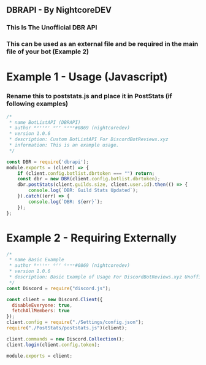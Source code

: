 ## DBRAPI - By NightcoreDEV

### This Is The Unofficial DBR API

### This can be used as an external file and be required in the main file of your bot (Example 2)

# Example 1 - Usage (Javascript) 
### Rename this to poststats.js and place it in PostStats (if following examples)

```js
/*
 * name BotListAPI (DBRAPI)
 * author ᴮᵉᵗᵗᵉʳ ᴼᶠᶠ ᴳᵒⁿᵉ#0869 (nightcoredev)
 * version 1.0.6
 * description: Custom BotListAPI For DiscordBotReviews.xyz
 * information: This is an example usage.
 */

const DBR = require('dbrapi');
module.exports = (client) => {
    if (client.config.botlist.dbrtoken === "") return;
    const dbr = new DBR(client.config.botlist.dbrtoken);
    dbr.postStats(client.guilds.size, client.user.id).then(() => {
        console.log(`DBR: Guild Stats Updated`);
    }).catch((err) => {
        console.log(`DBR: ${err}`);
    });
};
```

# Example 2 - Requiring Externally

```js
/*
 * name Basic Example
 * author ᴮᵉᵗᵗᵉʳ ᴼᶠᶠ ᴳᵒⁿᵉ#0869 (nightcoredev)
 * version 1.0.6
 * description: Basic Example of Usage For DiscordBotReviews.xyz Unofficial API
 */
const Discord = require("discord.js");

const client = new Discord.Client({
  disableEveryone: true,
  fetchAllMembers: true
});
client.config = require("./Settings/config.json");
require("./PostStats/poststats.js")(client);

client.commands = new Discord.Collection();
client.login(client.config.token);

module.exports = client;
```
